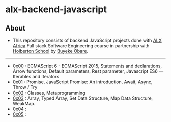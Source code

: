 # alx-backend-javascript

## About

- This repository consists of backend JavaScript projects done with [ALX Africa](https://www.alxafrica.com/) Full stack Software Engineering course in partnership with [Holberton School](https://www.holbertonschool.com/) by [Buyeke Obare](https://github.com/buyekeobare).

---

- [0x00](./0x00-ES6_basic) : ECMAScript 6 - ECMAScript 2015, Statements and declarations, Arrow functions, Default parameters, Rest parameter, Javascript ES6 — Iterables and Iterators
- [0x01](./0x01-ES6_promise) : Promise, JavaScript Promise: An introduction, Await, Async, Throw / Try
- [0x02](./0x02-ES6_classes) : Classes, Metaprogramming 
- [0x03](./0x03-ES6_data_manipulation) : Array, Typed Array, Set Data Structure, Map Data Structure, WeakMap.
- [0x04](./) :
- [0x05](./) : 

